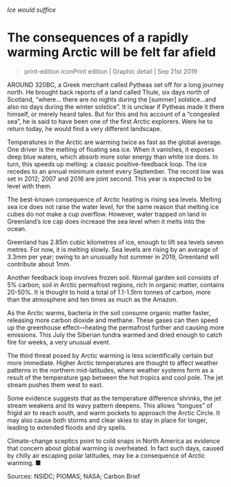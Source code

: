 ###### Ice would suffice
# The consequences of a rapidly warming Arctic will be felt far afield 
> print-edition iconPrint edition | Graphic detail | Sep 21st 2019 
AROUND 320BC, a Greek merchant called Pytheas set off for a long journey north. He brought back reports of a land called Thule, six days north of Scotland, “where... there are no nights during the [summer] solstice...and also no days during the winter solstice”. It is unclear if Pytheas made it there himself, or merely heard tales. But for this and his account of a “congealed sea”, he is said to have been one of the first Arctic explorers. Were he to return today, he would find a very different landscape. 
Temperatures in the Arctic are warming twice as fast as the global average. One driver is the melting of floating sea ice. When it vanishes, it exposes deep blue waters, which absorb more solar energy than white ice does. In turn, this speeds up melting: a classic positive-feedback loop. The ice recedes to an annual minimum extent every September. The record low was set in 2012; 2007 and 2016 are joint second. This year is expected to be level with them. 
The best-known consequence of Arctic heating is rising sea levels. Melting sea ice does not raise the water level, for the same reason that melting ice cubes do not make a cup overflow. However, water trapped on land in Greenland’s ice cap does increase the sea level when it melts into the ocean. 
Greenland has 2.85m cubic kilometres of ice, enough to lift sea levels seven metres. For now, it is melting slowly. Sea levels are rising by an average of 3.3mm per year; owing to an unusually hot summer in 2019, Greenland will contribute about 1mm. 
Another feedback loop involves frozen soil. Normal garden soil consists of 5% carbon; soil in Arctic permafrost regions, rich in organic matter, contains 20-50%. It is thought to hold a total of 1.1-1.5trn tonnes of carbon, more than the atmosphere and ten times as much as the Amazon. 
As the Arctic warms, bacteria in the soil consume organic matter faster, releasing more carbon dioxide and methane. These gases can then speed up the greenhouse effect—heating the permafrost further and causing more emissions. This July the Siberian tundra warmed and dried enough to catch fire for weeks, a very unusual event. 
The third threat posed by Arctic warming is less scientifically certain but more immediate. Higher Arctic temperatures are thought to affect weather patterns in the northern mid-latitudes, where weather systems form as a result of the temperature gap between the hot tropics and cool pole. The jet stream pushes them west to east. 
Some evidence suggests that as the temperature difference shrinks, the jet stream weakens and its wavy pattern deepens. This allows “tongues” of frigid air to reach south, and warm pockets to approach the Arctic Circle. It may also cause both storms and clear skies to stay in place for longer, leading to extended floods and dry spells. 
Climate-change sceptics point to cold snaps in North America as evidence that concern about global warming is overheated. In fact such days, caused by chilly air escaping polar latitudes, may be a consequence of Arctic warming. ■ 
Sources: NSIDC; PIOMAS; NASA; Carbon Brief 
